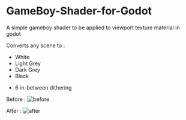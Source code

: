 # GameBoy-Shader-for-Godot
A simple gameboy shader to be applied to viewport texture material in godot

Converts any scene to :
- White 
- Light Grey
- Dark Grey
- Black 
+ 6 in-between dithering

Before : 
![before](https://raw.githubusercontent.com/mohammedzero43/GameBoy-Shader-for-Godot/master/before.PNG)


After : 
![after](https://raw.githubusercontent.com/mohammedzero43/GameBoy-Shader-for-Godot/master/after.PNG)
